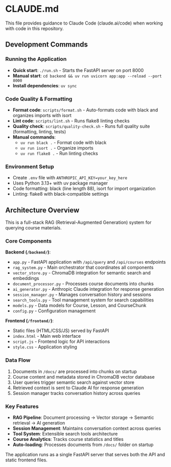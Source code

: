 # CLAUDE.md

This file provides guidance to Claude Code (claude.ai/code) when working with code in this repository.

## Development Commands

### Running the Application
- **Quick start**: `./run.sh` - Starts the FastAPI server on port 8000
- **Manual start**: `cd backend && uv run uvicorn app:app --reload --port 8000`
- **Install dependencies**: `uv sync`

### Code Quality & Formatting
- **Format code**: `scripts/format.sh` - Auto-formats code with black and organizes imports with isort
- **Lint code**: `scripts/lint.sh` - Runs flake8 linting checks
- **Quality check**: `scripts/quality-check.sh` - Runs full quality suite (formatting, linting, tests)
- **Manual commands**:
  - `uv run black .` - Format code with black
  - `uv run isort .` - Organize imports
  - `uv run flake8 .` - Run linting checks

### Environment Setup
- Create `.env` file with `ANTHROPIC_API_KEY=your_key_here`
- Uses Python 3.13+ with uv package manager
- Code formatting: black (line length 88), isort for import organization
- Linting: flake8 with black-compatible settings

## Architecture Overview

This is a full-stack RAG (Retrieval-Augmented Generation) system for querying course materials.

### Core Components

**Backend (`/backend/`)**:
- `app.py` - FastAPI application with `/api/query` and `/api/courses` endpoints
- `rag_system.py` - Main orchestrator that coordinates all components
- `vector_store.py` - ChromaDB integration for semantic search and embeddings
- `document_processor.py` - Processes course documents into chunks
- `ai_generator.py` - Anthropic Claude integration for response generation
- `session_manager.py` - Manages conversation history and sessions
- `search_tools.py` - Tool management system for search capabilities
- `models.py` - Data models for Course, Lesson, and CourseChunk
- `config.py` - Configuration management

**Frontend (`/frontend/`)**:
- Static files (HTML/CSS/JS) served by FastAPI
- `index.html` - Main web interface
- `script.js` - Frontend logic for API interactions
- `style.css` - Application styling

### Data Flow

1. Documents in `/docs/` are processed into chunks on startup
2. Course content and metadata stored in ChromaDB vector database
3. User queries trigger semantic search against vector store
4. Retrieved context is sent to Claude AI for response generation
5. Session manager tracks conversation history across queries

### Key Features

- **RAG Pipeline**: Document processing → Vector storage → Semantic retrieval → AI generation
- **Session Management**: Maintains conversation context across queries
- **Tool System**: Extensible search tools architecture
- **Course Analytics**: Tracks course statistics and titles
- **Auto-loading**: Processes documents from `/docs/` folder on startup

The application runs as a single FastAPI server that serves both the API and static frontend files.